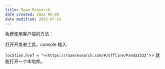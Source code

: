 ```yaml
---
title: Roam Research
date created: 2022-06-09
date modified: 2022-07-14
---
```


免费使用客户端的方法：

打开开发者工具，console 输入

`location.href = "<<https://roamresearch.com/#/offline/Panda2333"`>> 就能打开一个本地库。
